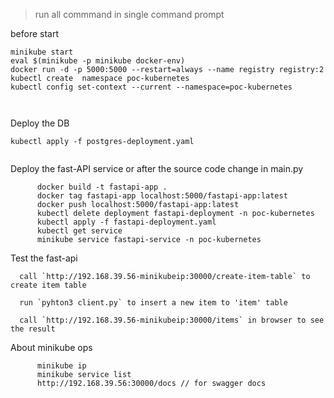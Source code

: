 
> run all commmand in single command prompt


before start

```
minikube start
eval $(minikube -p minikube docker-env)
docker run -d -p 5000:5000 --restart=always --name registry registry:2
kubectl create  namespace poc-kubernetes
kubectl config set-context --current --namespace=poc-kubernetes



```

Deploy the DB 

```
kubectl apply -f postgres-deployment.yaml


```

Deploy the fast-API service or after the source code change in main.py

```
      docker build -t fastapi-app .
      docker tag fastapi-app localhost:5000/fastapi-app:latest
      docker push localhost:5000/fastapi-app:latest
      kubectl delete deployment fastapi-deployment -n poc-kubernetes
      kubectl apply -f fastapi-deployment.yaml 
      kubectl get service
      minikube service fastapi-service -n poc-kubernetes

```

Test the fast-api

      call `http://192.168.39.56-minikubeip:30000/create-item-table` to create item table

      run `pyhton3 client.py` to insert a new item to 'item' table

      call `http://192.168.39.56-minikubeip:30000/items` in browser to see the result 

About minikube ops

```
      minikube ip
      minikube service list
      http://192.168.39.56:30000/docs // for swagger docs

```
